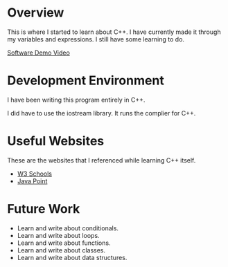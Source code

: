 # Overview

This is where I started to learn about C++. 
I have currently made it through my variables and expressions. 
I still have some learning to do. 

[Software Demo Video](http://youtube.link.goes.here)

# Development Environment

I have been writing this program entirely in C++. 

I did have to use the iostream library. It runs the complier for C++. 

# Useful Websites

These are the websites that I referenced while learning C++ itself. 

- [W3 Schools](https://www.w3schools.com/cpp/cpp_variables.asp)
- [Java Point](hhttps://www.javatpoint.com/cpp-expression)

# Future Work

- Learn and write about conditionals. 
- Learn and write about loops.
- Learn and write about functions.
- Learn and write about classes.
- Learn and write about data structures. 